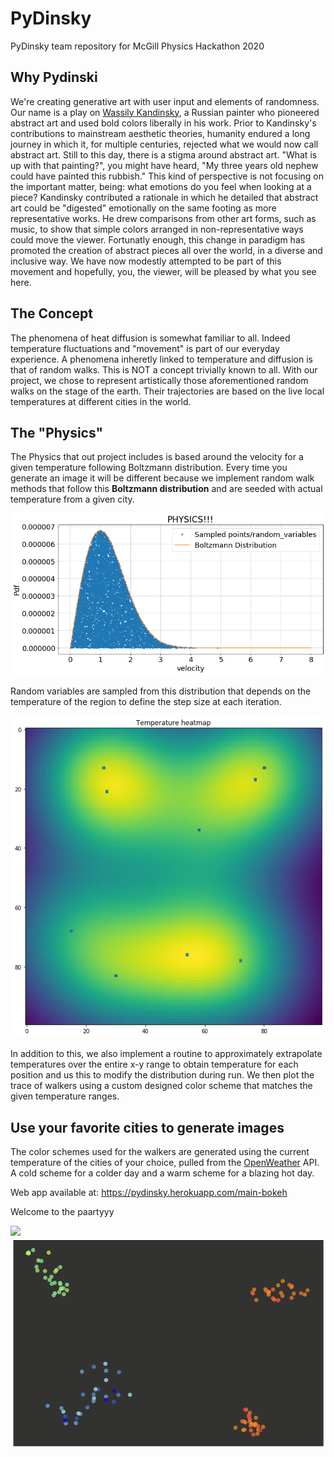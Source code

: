 # PyDinsky
PyDinsky team repository for McGill Physics Hackathon 2020

## Why Pydinski
We're creating generative art with user input and elements of randomness. Our name is a play on [Wassily Kandinsky](https://en.wikipedia.org/wiki/Wassily_Kandinsky), a Russian painter who pioneered abstract art and used bold colors liberally in his work. Prior to Kandinsky's contributions to mainstream aesthetic theories, humanity endured a long journey in which it, for multiple centuries, rejected what we would now call abstract art. Still to this day, there is a stigma around abstract art. "What is up with that painting?", you might have heard, "My three years old nephew could have painted this rubbish." This kind of perspective is not focusing on the important matter, being: what emotions do you feel when looking at a piece? Kandinsky contributed a rationale in which he detailed that abstract art could be "digested" emotionally on the same footing as more representative works. He drew comparisons from other art forms, such as music, to show that simple colors arranged in non-representative ways could move the viewer. Fortunatly enough, this change in paradigm has promoted the creation of abstract pieces all over the world, in a diverse and inclusive way. We have now modestly attempted to be part of this movement and hopefully, you, the viewer, will be pleased by what you see here. 

## The Concept
The phenomena of heat diffusion is somewhat familiar to all. Indeed temperature fluctuations and "movement" is part of our everyday experience. A phenomena inheretly linked to temperature and diffusion is that of random walks. This is NOT a concept trivially known to all. With our project, we chose to represent artistically those aforementioned random walks on the stage of the earth. Their trajectories are based on the live local temperatures at different cities in the world. 

## The "Physics"
The Physics that out project includes is based around the velocity for a given temperature following Boltzmann distribution. Every time you generate an image it will be different because we implement random walk methods that follow this **Boltzmann distribution** and are seeded with actual temperature from a given city.

![alt text](https://github.com/soudk/PyDinsky/blob/main/distribution.png)

Random variables are sampled from this distribution that depends on the temperature of the region to define the step size at each iteration. 


![alt text](https://github.com/soudk/PyDinsky/blob/main/temp_map.png)

In addition to this, we also implement a routine to approximately extrapolate temperatures over the entire x-y range to obtain temperature for each position and us this to modify the distribution during run. We then plot the trace of walkers using a custom designed color scheme that matches the given temperature ranges.


## Use your favorite cities to generate images
The color schemes used for the walkers are generated using the current temperature of the cities of your choice, pulled from the [OpenWeather](https://openweathermap.org/) API. A cold scheme for a colder day and a warm scheme for a blazing hot day.

Web app available at: https://pydinsky.herokuapp.com/main-bokeh

Welcome to the paartyyy

![](animation1.gif)![party time](https://github.com/soudk/PyDinsky/blob/main/data/animation1.gif?raw=true)


